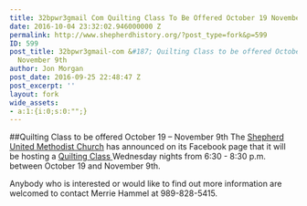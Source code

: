 ```yaml
---
title: 32bpwr3gmail Com Quilting Class To Be Offered October 19 November 9th
date: 2016-10-04 23:32:02.946000000 Z
permalink: http://www.shepherdhistory.org/?post_type=fork&p=599
ID: 599
post_title: 32bpwr3gmail-com &#187; Quilting Class to be offered October 19 &#8211;
  November 9th
author: Jon Morgan
post_date: 2016-09-25 22:48:47 Z
post_excerpt: ''
layout: fork
wide_assets:
- a:1:{i:0;s:0:"";}
---
```


##Quilting Class to be offered October 19 &#8211; November 9th
The <a href="http://www.shepherdhistory.org/business-directory/568/shepherd-united-methodist-church">Shepherd United Methodist Church</a> has announced on its Facebook page that it will be hosting a <a href="http://www.shepherdhistory.org/event/quilting-class/">Quilting Class </a>Wednesday nights from 6:30 - 8:30 p.m. between October 19 and November 9th.

Anybody who is interested or would like to find out more information are welcomed to contact Merrie Hammel at 989-828-5415.